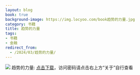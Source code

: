 ```yaml
---
layout: blog
book: true
background-image: https://img.locyoo.com/book趋势的力量.jpg
category: 书籍
title: 趋势的力量
tags:
- 书籍
- 金融
redirect_from:
  - /2024/03/趋势的力量/
---
```

![](https://img.locyoo.com/book趋势的力量.jpg)
趋势的力量: <a name = "ref1" href="https://url18.ctfile.com/f/50983618-1323135334-a4f85d?p=3619">点击下载</a>，访问密码请点击右上方“关于”自行查看